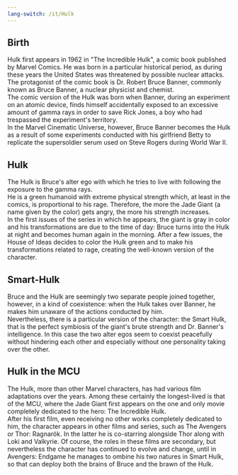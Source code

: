```yaml
---
lang-switch: /it/Hulk
---
```

## Birth
Hulk first appears in 1962 in "The Incredible Hulk", a comic book published by Marvel Comics. He was born in a particular historical period, as during these years the United States was threatened by possible nuclear attacks.<br/>
The protagonist of the comic book is Dr. Robert Bruce Banner, commonly known as Bruce Banner, a nuclear physicist and chemist.<br/>
The comic version of the Hulk was born when Banner, during an experiment on an atomic device, finds himself accidentally exposed to an excessive amount of gamma rays in order to save Rick Jones, a boy who had trespassed the experiment's territory.<br/>
In the Marvel Cinematic Universe, however, Bruce Banner becomes the Hulk as a result of some experiments conducted with his girlfriend Betty to replicate the supersoldier serum used on Steve Rogers during World War II.
## Hulk
The Hulk is Bruce's alter ego with which he tries to live with following the exposure to the gamma rays.<br/>
He is a green humanoid with extreme physical strength which, at least in the comics, is proportional to his rage. Therefore, the more the Jade Giant (a name given by the color) gets angry, the more his strength increases.<br/>
In the first issues of the series in which he appears, the giant is gray in color and his transformations are due to the time of day: Bruce turns into the Hulk at night and becomes human again in the morning. After a few issues, the House of Ideas decides to color the Hulk green and to make his transformations related to rage, creating the well-known version of the character.
## Smart-Hulk
Bruce and the Hulk are seemingly two separate people joined together, however, in a kind of coexistence: when the Hulk takes over Banner, he makes him unaware of the actions conducted by him.<br/>
Nevertheless, there is a particular version of the character: the Smart Hulk, that is the perfect symbiosis of the giant's brute strength and Dr. Banner's intelligence. In this case the two alter egos seem to coexist peacefully without hindering each other and especially without one personality taking over the other.<br/>
## Hulk in the MCU
The Hulk, more than other Marvel characters, has had various film adaptations over the years. Among these certainly the longest-lived is that of the MCU, where the Jade Giant first appears on the one and only movie completely dedicated to the hero: The Incredible Hulk.<br/>
After his first film, even receiving no other works completely dedicated to him, the character appears in other films and series, such as The Avengers or Thor: Ragnarök. In the latter he is co-starring alongside Thor along with Loki and Valkyrie. Of course, the roles in these
films are secondary, but nevertheless the character has continued to evolve and change, until in Avengers: Endgame he manages to ombine his two natures in Smart Hulk, so that can deploy both the brains of Bruce and the brawn of the Hulk.